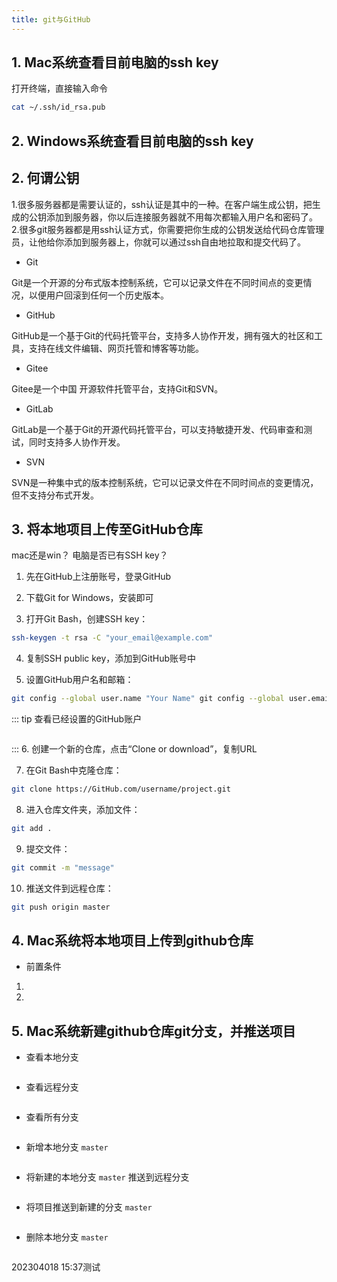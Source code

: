 ```yaml
---
title: git与GitHub
---
```


## 1. Mac系统查看目前电脑的ssh key

打开终端，直接输入命令
```sh
cat ~/.ssh/id_rsa.pub
```

## 2. Windows系统查看目前电脑的ssh key

## 2. 何谓公钥
1.很多服务器都是需要认证的，ssh认证是其中的一种。在客户端生成公钥，把生成的公钥添加到服务器，你以后连接服务器就不用每次都输入用户名和密码了。
2.很多git服务器都是用ssh认证方式，你需要把你生成的公钥发送给代码仓库管理员，让他给你添加到服务器上，你就可以通过ssh自由地拉取和提交代码了。
* Git

Git是一个开源的分布式版本控制系统，它可以记录文件在不同时间点的变更情况，以便用户回滚到任何一个历史版本。

* GitHub

GitHub是一个基于Git的代码托管平台，支持多人协作开发，拥有强大的社区和工具，支持在线文件编辑、网页托管和博客等功能。

* Gitee

Gitee是一个中国 开源软件托管平台，支持Git和SVN。

* GitLab

GitLab是一个基于Git的开源代码托管平台，可以支持敏捷开发、代码审查和测试，同时支持多人协作开发。

* SVN

SVN是一种集中式的版本控制系统，它可以记录文件在不同时间点的变更情况，但不支持分布式开发。

## 3. 将本地项目上传至GitHub仓库
mac还是win？
电脑是否已有SSH key？
1. 先在GitHub上注册账号，登录GitHub

2. 下载Git for Windows，安装即可

3. 打开Git Bash，创建SSH key：

```sh
ssh-keygen -t rsa -C "your_email@example.com"
```

4. 复制SSH public key，添加到GitHub账号中

5. 设置GitHub用户名和邮箱：

```sh
git config --global user.name "Your Name" git config --global user.email "your_email@example.com"
```
::: tip 查看已经设置的GitHub账户
```sh

```
:::
6. 创建一个新的仓库，点击“Clone or download”，复制URL

7. 在Git Bash中克隆仓库：

```sh
git clone https://GitHub.com/username/project.git
```

8. 进入仓库文件夹，添加文件：

```sh
git add .
```

9. 提交文件：

```sh
git commit -m "message"
```

10. 推送文件到远程仓库：

```sh
git push origin master
```

## 4. Mac系统将本地项目上传到github仓库
* 前置条件
1. 
2. 
## 5. Mac系统新建github仓库git分支，并推送项目

* 查看本地分支

```sh

```

* 查看远程分支

```sh

```

* 查看所有分支

```sh

```

* 新增本地分支 `master`

```sh

```

* 将新建的本地分支 `master` 推送到远程分支

```sh

```

* 将项目推送到新建的分支 `master`

```sh

```

* 删除本地分支 `master`

```sh

```

202304018 15:37测试